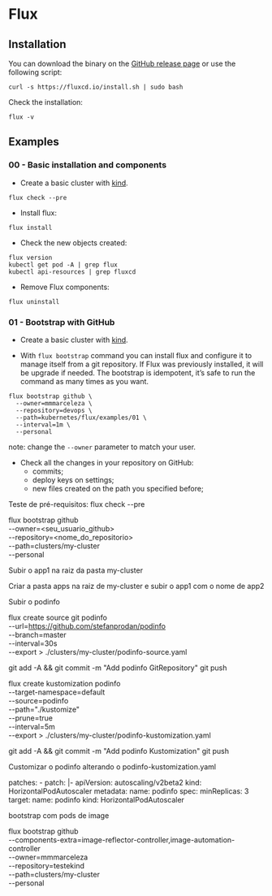 # Flux


## Installation

You can download the binary on the [GitHub release page](https://github.com/fluxcd/flux2/releases) or use the following script:

```
curl -s https://fluxcd.io/install.sh | sudo bash
```

Check the installation:

```
flux -v
```

## Examples

### 00 - Basic installation and components

- Create a basic cluster with [kind](../kind/README.md).

```
flux check --pre
```

- Install flux:

```
flux install
```

- Check the new objects created:

```
flux version
kubectl get pod -A | grep flux
kubectl api-resources | grep fluxcd
```

- Remove Flux components:

```console
flux uninstall
```

### 01 - Bootstrap with GitHub

- Create a basic cluster with [kind](../kind/README.md).

- With `flux bootstrap` command you can install flux and configure it to manage itself from a git repository. If Flux was previously installed, it will be upgrade if needed. The bootstrap is idempotent, it’s safe to run the command as many times as you want. 

```
flux bootstrap github \
  --owner=mmmarceleza \
  --repository=devops \
  --path=kubernetes/flux/examples/01 \
  --interval=1m \
  --personal
```
note: change the `--owner` parameter to match your user.

- Check all the changes in your repository on GitHub:
  - commits;
  - deploy keys on settings;
  - new files created on the path you specified before;







Teste de pré-requisitos: flux check --pre

flux bootstrap github \
  --owner=<seu_usuario_github> \
  --repository=<nome_do_repositorio> \
  --path=clusters/my-cluster \
  --personal

Subir o app1 na raiz da pasta my-cluster

Criar a pasta apps na raiz de my-cluster e subir o app1 com o nome de app2

Subir o podinfo

flux create source git podinfo \
  --url=https://github.com/stefanprodan/podinfo \
  --branch=master \
  --interval=30s \
  --export > ./clusters/my-cluster/podinfo-source.yaml
  
git add -A && git commit -m "Add podinfo GitRepository"
git push


flux create kustomization podinfo \
  --target-namespace=default \
  --source=podinfo \
  --path="./kustomize" \
  --prune=true \
  --interval=5m \
  --export > ./clusters/my-cluster/podinfo-kustomization.yaml
  
git add -A && git commit -m "Add podinfo Kustomization"
git push


Customizar o podinfo alterando o podinfo-kustomization.yaml

patches:
    - patch: |-
        apiVersion: autoscaling/v2beta2
        kind: HorizontalPodAutoscaler
        metadata:
          name: podinfo
        spec:
          minReplicas: 3             
      target:
        name: podinfo
        kind: HorizontalPodAutoscaler
        
        
bootstrap com pods de image        

flux bootstrap github \
  --components-extra=image-reflector-controller,image-automation-controller \
  --owner=mmmarceleza \
  --repository=testekind \
  --path=clusters/my-cluster \
  --personal
